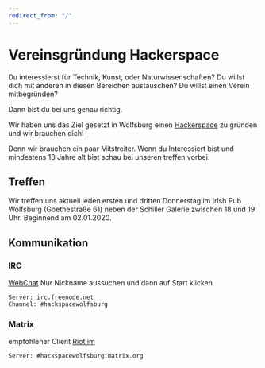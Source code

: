 ```yaml
---
redirect_from: "/"
---
```


# Vereinsgründung Hackerspace
   

Du interessierst für Technik, Kunst, oder Naturwissenschaften?
Du willst dich mit anderen in diesen Bereichen austauschen? 
Du willst einen Verein mitbegründen?

Dann bist du bei uns genau richtig.

Wir haben uns das Ziel gesetzt in Wolfsburg einen [Hackerspace](https://de.wikipedia.org/wiki/Hackerspace) zu gründen und wir brauchen dich!

Denn wir brauchen ein paar Mitstreiter.
Wenn du Interessiert bist und mindestens 18 Jahre alt bist schau bei unseren treffen vorbei.

## Treffen

Wir treffen uns aktuell jeden ersten und dritten Donnerstag im Irish Pub Wolfsburg (Goethestraße 61) neben der Schiller Galerie zwischen 18 und 19 Uhr. Beginnend am 02.01.2020.

## Kommunikation

### IRC
[WebChat](https://kiwiirc.com/nextclient/irc.freenode.net/#hackspacewolfsburg)
Nur Nickname aussuchen und dann auf Start klicken

	Server: irc.freenode.net
	Channel: #hackspacewolfsburg

### Matrix
empfohlener Client [Riot.im](https://about.riot.im)

	Server: #hackspacewolfsburg:matrix.org
